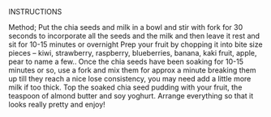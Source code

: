 INSTRUCTIONS

Method;
Put the chia seeds and milk in a bowl and stir with fork for 30 seconds to incorporate all the seeds and the milk and then leave it rest and sit for 10-15 minutes or overnight
Prep your fruit by chopping it into bite size pieces – kiwi, strawberry, raspberry, blueberries, banana, kaki fruit, apple, pear to name a few..
Once the chia seeds have been soaking for 10-15 minutes or so, use a fork and mix them for approx a minute breaking them up till they reach a nice lose consistency, you may need add a little more milk if too thick. Top the soaked chia seed pudding with your fruit, the teaspoon of almond butter and soy yoghurt. Arrange everything so that it looks really pretty and enjoy!
